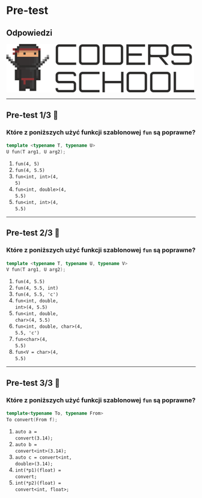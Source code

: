 <!-- .slide: data-background="#111111" -->

# Pre-test

## Odpowiedzi

<a href="https://coders.school">
    <img width="500" src="../img/coders_school_logo.png" alt="Coders School" class="plain">
</a>

___

## Pre-test 1/3 🤯

### Które z poniższych użyć funkcji szablonowej `fun` są poprawne?

```cpp
template <typename T, typename U>
U fun(T arg1, U arg2);
```

1. <code class="fragment highlight-green">fun(4, 5)</code>
2. <code class="fragment highlight-green">fun(4, 5.5)</code>
3. <code class="fragment highlight-green">fun&lt;int, int&gt;(4, 5)</code>
4. <code class="fragment highlight-green">fun&lt;int, double&gt;(4, 5.5)</code>
5. <code class="fragment highlight-green">fun&lt;int, int&gt;(4, 5.5)</code>

___
<!-- .slide: style="font-size: 0.9em" -->

## Pre-test 2/3 🤯

### Które z poniższych użyć funkcji szablonowej `fun` są poprawne?

```cpp
template <typename T, typename U, typename V>
V fun(T arg1, U arg2);
```

1. <code class="fragment highlight-red">fun(4, 5.5)</code>
2. <code class="fragment highlight-red">fun(4, 5.5, int)</code>
3. <code class="fragment highlight-red">fun(4, 5.5, 'c')</code>
4. <code class="fragment highlight-green">fun&lt;int, double, int&gt;(4, 5.5)</code>
5. <code class="fragment highlight-green">fun&lt;int, double, char&gt;(4, 5.5)</code>
6. <code class="fragment highlight-red">fun&lt;int, double, char&gt;(4, 5.5, 'c')</code>
7. <code class="fragment highlight-red">fun&lt;char&gt;(4, 5.5)</code>
8. <code class="fragment highlight-red">fun&lt;V = char&gt;(4, 5.5)</code>

___
<!-- .slide: style="font-size: 0.95em" -->

## Pre-test 3/3 🤯

### Które z poniższych użyć funkcji szablonowej `fun` są poprawne?

```cpp
template<typename To, typename From>
To convert(From f);
```

1. <code class="fragment highlight-red">auto a = convert(3.14);</code>
2. <code class="fragment highlight-green">auto b = convert&lt;int&gt;(3.14);</code>
3. <code class="fragment highlight-green">auto c = convert&lt;int, double&gt;(3.14);</code>
4. <code class="fragment highlight-green">int(*p1)(float) = convert;</code>
5. <code class="fragment highlight-green">int(*p2)(float) = convert&lt;int, float&gt;;</code>
